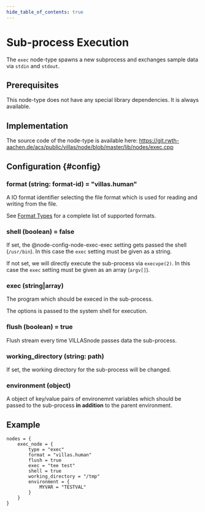```yaml
---
hide_table_of_contents: true
---
```


# Sub-process Execution

The `exec` node-type spawns a new subprocess and exchanges sample data via `stdin` and `stdout`.

## Prerequisites

This node-type does not have any special library dependencies. It is always available.

## Implementation

The source code of the node-type is available here:
https://git.rwth-aachen.de/acs/public/villas/node/blob/master/lib/nodes/exec.cpp

## Configuration {#config}

### format (string: format-id) = "villas.human"

A IO format identifier selecting the file format which is used for reading and writing from the file.

See [Format Types](../formats/index.md) for a complete list of supported formats.

### shell (boolean) = false

If set, the @node-config-node-exec-exec setting gets passed the shell (`/usr/bin`). 
In this case the `exec` setting must be given as a string.

If not set, we will directly execute the sub-process via `execvpe(2)`.
In this case the `exec` setting must be given as an array (`argv[]`).

### exec (string|array)

The program which should be execed in the sub-process.

The options is passed to the system shell for execution.

### flush (boolean) = true

Flush stream every time VILLASnode passes data the sub-process.

### working_directory (string: path)

If set, the working directory for the sub-process will be changed.

### environment (object)

A object of key/value pairs of environemnt variables which should be passed to the sub-process **in addition** to the parent environment.

## Example

``` url="external/node/etc/examples/nodes/exec.conf" title="node/etc/examples/nodes/exec.conf"
nodes = {
	exec_node = {
		type = "exec"
		format = "villas.human"
		flush = true
		exec = "tee test"
		shell = true
		working_directory = "/tmp"
		environment = {
			MYVAR = "TESTVAL"
		}
	}
}
```
